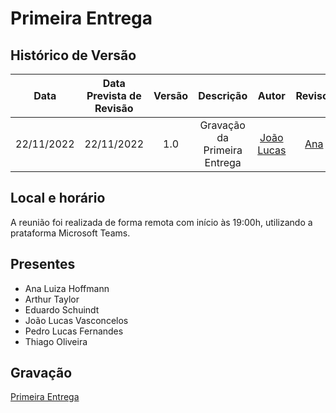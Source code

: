 # Primeira Entrega

## Histórico de Versão
|Data|Data Prevista de Revisão|Versão|Descrição|Autor|Revisor|
| :----------: |:-----------:| :------: | :-----------: | :---------: |:---------: |
|22/11/2022|22/11/2022|1.0|Gravação da Primeira Entrega| [João Lucas](https://github.com/Hackairos)| [Ana](https://github.com/AnHoff) |

## Local e horário

A reunião foi realizada de forma remota com início às 19:00h, utilizando a prataforma Microsoft Teams.

## Presentes

- Ana Luiza Hoffmann
- Arthur Taylor
- Eduardo Schuindt
- João Lucas Vasconcelos
- Pedro Lucas Fernandes
- Thiago Oliveira

## Gravação
[Primeira Entrega](https://youtu.be/X7KntEqHTHc)